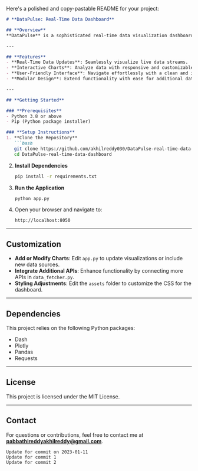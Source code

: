 Here's a polished and copy-pastable README for your project:

```markdown
# **DataPulse: Real-Time Data Dashboard**

## **Overview**
**DataPulse** is a sophisticated real-time data visualization dashboard. It leverages Dash and Plotly to provide dynamic and interactive insights by fetching live data from APIs. This tool is designed for diverse data monitoring and analytics, delivering an intuitive and visually engaging interface.

---

## **Features**
- **Real-Time Data Updates**: Seamlessly visualize live data streams.
- **Interactive Charts**: Analyze data with responsive and customizable charts.
- **User-Friendly Interface**: Navigate effortlessly with a clean and intuitive layout.
- **Modular Design**: Extend functionality with ease for additional data sources and visualizations.

---

## **Getting Started**

### **Prerequisites**
- Python 3.8 or above
- Pip (Python package installer)

### **Setup Instructions**
1. **Clone the Repository**
   ```bash
   git clone https://github.com/akhilreddy030/DataPulse-real-time-data-dashboard.git
   cd DataPulse-real-time-data-dashboard
   ```

2. **Install Dependencies**
   ```bash
   pip install -r requirements.txt
   ```

3. **Run the Application**
   ```bash
   python app.py
   ```

4. Open your browser and navigate to:
   ```
   http://localhost:8050
   ```

---

## **Customization**
- **Add or Modify Charts**: Edit `app.py` to update visualizations or include new data sources.
- **Integrate Additional APIs**: Enhance functionality by connecting more APIs in `data_fetcher.py`.
- **Styling Adjustments**: Edit the `assets` folder to customize the CSS for the dashboard.

---

## **Dependencies**
This project relies on the following Python packages:
- Dash
- Plotly
- Pandas
- Requests

---

## **License**
This project is licensed under the MIT License.

---

## **Contact**
For questions or contributions, feel free to contact me at **pabbathireddyakhilreddy@gmail.com**.
```
Update for commit on 2023-01-11
Update for commit 1
Update for commit 2
